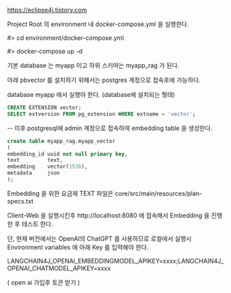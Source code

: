 https://eclipse4j.tistory.com

Project Root 의 environment 내 docker-compose.yml 을 실행한다.

#> cd environment/docker-compose.yml

#> docker-compose up -d

기본 database 는 myapp 이고 하위 스키마는 myapp_rag 가 된다.

아래 pbvector 를 설치하기 위해서는 postgres 계정으로 접속후에 가능하다.

database myapp 에서 실행야 한다. (database에 설치되는 형태)

```sql
CREATE EXTENSION vector;
SELECT extversion FROM pg_extension WHERE extname = 'vector';
```


-- 이후 postgresql에 admin 계정으로 접속하여 embedding table 을 생성한다.

```sql
create table myapp_rag.myapp_vector
(
embedding_id uuid not null primary key,
text         text,
embedding    vector(1536),
metadata     json
);
```

Embedding 을 위한 요금제 TEXT 파일은 core/src/main/resources/plan-specs.txt

Client-Web 을 실행시킨후 http://localhost:8080 에 접속해서 Embedding 을 진행한 후 테스트 한다.

단, 현재 버전에서는 OpenAI의 ChatGPT 를 사용하므로 로컬에서 실행시 Environment variables 에 아래 Key 를 입력해야 한다.

LANGCHAIN4J_OPENAI_EMBEDDINGMODEL_APIKEY=xxxx;LANGCHAIN4J_OPENAI_CHATMODEL_APIKEY=xxxx

( open ai 가입후 토큰 받기 )
